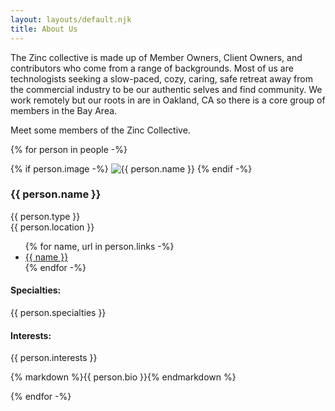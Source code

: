 ```yaml
---
layout: layouts/default.njk
title: About Us
---
```


The Zinc collective is made up of Member Owners, Client Owners, and contributors who come from a range of backgrounds. Most of us are technologists seeking a slow-paced, cozy, caring, safe retreat away from the commercial industry to be our authentic selves and find community. We work remotely but our roots in are in Oakland, CA so there is a core group of members in the Bay Area.

Meet some members of the Zinc Collective.

{% for person in people -%}
<div class="person">
  {% if person.image -%}
    <img src="{{ person.image }}" alt="{{ person.name }}"/>
  {% endif -%}
  <div class="person-basics">
    <h3>{{ person.name }}</h3>
    {{ person.type }}<br/>
    {{ person.location }}
    <ul>
      {% for name, url in person.links -%}
      <li><a href="{{ url }}">{{ name }}</a></li>
      {% endfor -%}
    </ul>
  </div>

  <div class="person-specialties">
    <h4>Specialties:</h4> {{ person.specialties }}
  </div>

  <div class="person-specialties">
    <h4>Interests:</h4> {{ person.interests }}
  </div>
  <p>{% markdown %}{{ person.bio }}{% endmarkdown %}</p>

</div>
{% endfor -%}
